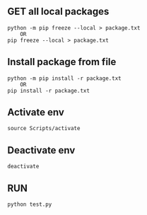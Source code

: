 ##  GET all local packages
	python -m pip freeze --local > package.txt	
		OR
	pip freeze --local > package.txt	


## Install package from file
	python -m pip install -r package.txt
		OR
	pip install -r package.txt


## Activate env
	source Scripts/activate

## Deactivate env
	deactivate

## RUN
	python test.py